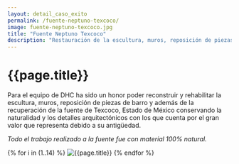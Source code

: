 ```yaml
---
layout: detail_caso_exito
permalink: /fuente-neptuno-texcoco/
image: fuente-neptuno-texcoco.jpg
title: "Fuente Neptuno Texcoco"
description: "Restauración de la escultura, muros, reposición de piezas de barro y además de la recuperación de la fuente de Texcoco, Estado de México..."
---
```


<div class="container-fluid mt-3 pb-3">
    <div class="container bg-white">
        <div class="p-5 ">
            <h1 class="cnt-title">{{page.title}}</h1>
            <p>
                Para el equipo de DHC ha sido un honor poder reconstruir y rehabilitar la escultura, muros, reposición de piezas de barro y además de la recuperación de la fuente de Texcoco, Estado de México conservando la naturalidad y los detalles arquitectónicos con los que cuenta por el gran valor que representa debido a su antigüedad.
            </p>
            <p class="text-inportant-resalt">
                <em>Todo el trabajo realizado a la fuente fue con material 100% natural.</em>
            </p>
        </div>
        <div id="gallery" class="container-gallery">
            {% for i in (1..14) %}
            <img alt="{{page.title}}" src="/assets/images/gallerys/fuente-neptuno-texcoco/thumbnail/{{i}}.jpg"
                data-image="/assets/images/gallerys/fuente-neptuno-texcoco/{{i}}.jpg" data-description="{{page.title}}">
            {% endfor %}
        </div>
    </div>
</div>